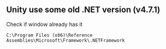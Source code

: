 ## Unity use some old .NET version (v4.7.1)

Check if window already has it
```
C:\Program Files (x86)\Reference Assemblies\Microsoft\Framework\.NETFramework
```

